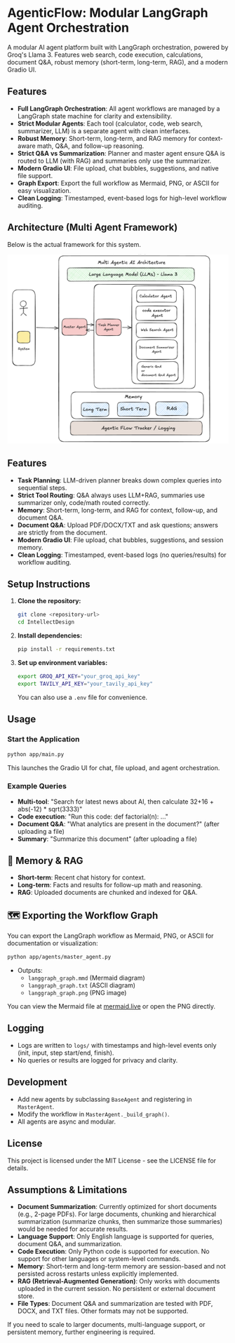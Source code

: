 # AgenticFlow: Modular LangGraph Agent Orchestration

A modular AI agent platform built with LangGraph orchestration, powered by Groq's Llama 3. Features web search, code execution, calculations, document Q&A, robust memory (short-term, long-term, RAG), and a modern Gradio UI.

## Features

- **Full LangGraph Orchestration**: All agent workflows are managed by a LangGraph state machine for clarity and extensibility.
- **Strict Modular Agents**: Each tool (calculator, code, web search, summarizer, LLM) is a separate agent with clean interfaces.
- **Robust Memory**: Short-term, long-term, and RAG memory for context-aware math, Q&A, and follow-up reasoning.
- **Strict Q&A vs Summarization**: Planner and master agent ensure Q&A is routed to LLM (with RAG) and summaries only use the summarizer.
- **Modern Gradio UI**: File upload, chat bubbles, suggestions, and native file support.
- **Graph Export**: Export the full workflow as Mermaid, PNG, or ASCII for easy visualization.
- **Clean Logging**: Timestamped, event-based logs for high-level workflow auditing.

## Architecture (Multi Agent Framework)

Below is the actual framework for this system.

![Multi Agent Framework](Agentic_Architecture.png)

## Features

- **Task Planning**: LLM-driven planner breaks down complex queries into sequential steps.
- **Strict Tool Routing**: Q&A always uses LLM+RAG, summaries use summarizer only, code/math routed correctly.
- **Memory**: Short-term, long-term, and RAG for context, follow-up, and document Q&A.
- **Document Q&A**: Upload PDF/DOCX/TXT and ask questions; answers are strictly from the document.
- **Modern Gradio UI**: File upload, chat bubbles, suggestions, and session memory.
- **Clean Logging**: Timestamped, event-based logs (no queries/results) for workflow auditing.

## Setup Instructions

1. **Clone the repository:**
   ```bash
   git clone <repository-url>
   cd IntellectDesign
   ```
2. **Install dependencies:**
   ```bash
   pip install -r requirements.txt
   ```
3. **Set up environment variables:**
   ```bash
   export GROQ_API_KEY="your_groq_api_key"
   export TAVILY_API_KEY="your_tavily_api_key"
   ```
   You can also use a `.env` file for convenience.

## Usage

### Start the Application

```bash
python app/main.py
```

This launches the Gradio UI for chat, file upload, and agent orchestration.

### Example Queries
- **Multi-tool**: "Search for latest news about AI, then calculate 32+16 + abs(-12) * sqrt(3333)"
- **Code execution**: "Run this code: def factorial(n): ..."
- **Document Q&A**: "What analytics are present in the document?" (after uploading a file)
- **Summary**: "Summarize this document" (after uploading a file)

## 🧠 Memory & RAG
- **Short-term**: Recent chat history for context.
- **Long-term**: Facts and results for follow-up math and reasoning.
- **RAG**: Uploaded documents are chunked and indexed for Q&A.

## 🗺️ Exporting the Workflow Graph

You can export the LangGraph workflow as Mermaid, PNG, or ASCII for documentation or visualization:

```bash
python app/agents/master_agent.py
```
- Outputs:
  - `langgraph_graph.mmd` (Mermaid diagram)
  - `langgraph_graph.txt` (ASCII diagram)
  - `langgraph_graph.png` (PNG image)

You can view the Mermaid file at [mermaid.live](https://mermaid.live) or open the PNG directly.

## Logging
- Logs are written to `logs/` with timestamps and high-level events only (init, input, step start/end, finish).
- No queries or results are logged for privacy and clarity.

## Development

- Add new agents by subclassing `BaseAgent` and registering in `MasterAgent`.
- Modify the workflow in `MasterAgent._build_graph()`.
- All agents are async and modular.

## License

This project is licensed under the MIT License - see the LICENSE file for details.

## Assumptions & Limitations

- **Document Summarization**: Currently optimized for short documents (e.g., 2-page PDFs). For large documents, chunking and hierarchical summarization (summarize chunks, then summarize those summaries) would be needed for accurate results.
- **Language Support**: Only English language is supported for queries, document Q&A, and summarization.
- **Code Execution**: Only Python code is supported for execution. No support for other languages or system-level commands.
- **Memory**: Short-term and long-term memory are session-based and not persisted across restarts unless explicitly implemented.
- **RAG (Retrieval-Augmented Generation)**: Only works with documents uploaded in the current session. No persistent or external document store.
- **File Types**: Document Q&A and summarization are tested with PDF, DOCX, and TXT files. Other formats may not be supported.

If you need to scale to larger documents, multi-language support, or persistent memory, further engineering is required. 

